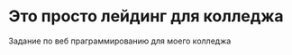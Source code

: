  <h1> Это просто лейдинг для колледжа  </h1>
<p> Задание по веб праграммированию для моего колледжа   </p>

